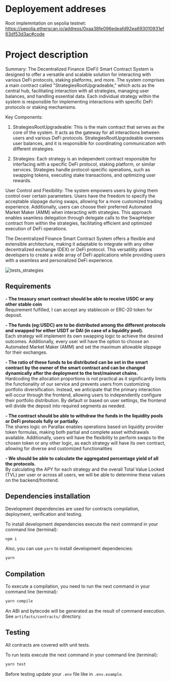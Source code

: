 # Deployement addreses

Root implemntation on sepolia testnet: https://sepolia.etherscan.io/address/0xaa38fe096edeafd92ea693010931ef63df53d3ac#code

# Project description

Summary:
The Decentralized Finance (DeFi) Smart Contract System is designed to offer a versatile and scalable solution for interacting with various DeFi protocols, staking platforms, and more. The system comprises a main contract called "StrategiesRootUpgradeable," which acts as the central hub, facilitating interaction with all strategies, managing user balances, and handling essential data. Each individual strategy within the system is responsible for implementing interactions with specific DeFi protocols or staking mechanisms.

Key Components:

1. StrategiesRootUpgradeable: This is the main contract that serves as the core of the system. It acts as the gateway for all interactions between users and various DeFi protocols. StrategiesRootUpgradeable oversees user balances, and it is responsible for coordinating communication with different strategies.

2. Strategies: Each strategy is an independent contract responsible for interfacing with a specific DeFi protocol, staking platform, or similar services. Strategies handle protocol-specific operations, such as swapping tokens, executing stake transactions, and optimizing user rewards.

User Control and Flexibility:
The system empowers users by giving them control over certain parameters. Users have the freedom to specify the acceptable slippage during swaps, allowing for a more customized trading experience. Additionally, users can choose their preferred Automated Market Maker (AMM) when interacting with strategies. This approach enables seamless delegation through delegate calls to the SwapHelper contract from within the strategies, facilitating efficient and optimized execution of DeFi operations.

The Decentralized Finance Smart Contract System offers a flexible and extensible architecture, making it adaptable to integrate with any other decentralized exchange (DEX) or DeFi protocol. This versatility allows developers to create a wide array of DeFi applications while providing users with a seamless and personalized DeFi experience.

![tests_strategies](https://github.com/AntonGulak/strategies/assets/55970327/912b7f63-a287-445d-9103-8c8ff9d057a2)

## Requirements

**- The treasury smart contract should be able to receive USDC or any other stable coin**  
  Requirement fulfilled, I can accept any stablecoin or ERC-20 token for deposit.

**- The funds (eg:USDC) are to be distributed among the different protocols and swapped for either USDT or DAI (in case of a liquidity pool).**  
  Each strategy will implement its own swapping logic to achieve the desired outcomes. Additionally, every user will have the option to choose an Automated Market Maker (AMM) and set the maximum allowable slippage for their exchanges.

**- The ratio of these funds to be distributed can be set in the smart contract by the owner of the smart contract and can be changed dynamically after the deployment to the test/mainnet chains.**  
  Hardcoding the allocation proportions is not practical as it significantly limits the functionality of our service and prevents users from customizing portfolio diversification. Instead, we anticipate that the primary interaction will occur through the frontend, allowing users to independently configure their portfolio distribution. By default or based on user settings, the frontend will divide the deposit into required segments as needed.
  
**- The contract should be able to withdraw the funds in the liquidity pools or DeFi protocols fully or partially.**  
  The shares logic on Parallax enables operations based on liquidity provider token formulas, making both partial and complete asset withdrawals available. Additionally, users will have the flexibility to perform swaps to the chosen token or any other logic, as each strategy will have its own contract, allowing for diverse and customized functionalities
  
**- We should be able to calculate the aggregated percentage yield of all the protocols.**  
  By calculating the APY for each strategy and the overall Total Value Locked (TVL) per user or across all users, we will be able to determine these values on the backend/frontend.

## Dependencies installation

Development dependencies are used for contracts compilation, deployment,
verification and testing.

To install development dependencies execute the next command in your command
line (terminal):

```bash
npm i
```

Also, you can use `yarn` to install development dependencies:

```bash
yarn
```

## Compilation

To execute a compilation, you need to run the next command in your command line
(terminal):

```bash
yarn compile
```

An ABI and bytecode will be generated as the result of command execution. See
`artifacts/contracts/` directory.

## Testing

All contracts are covered with unit tests.

To run tests execute the next command in your command line (terminal):

```bash
yarn test
```

Before testing update your `.env` file like in `.env.example`.
